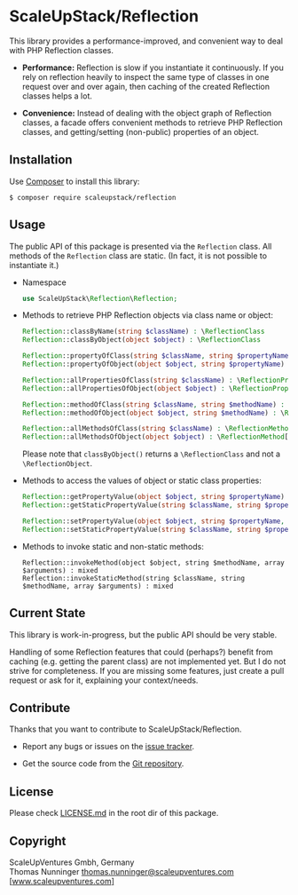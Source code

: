 # ScaleUpStack/Reflection


This library provides a performance-improved, and convenient way to deal with PHP Reflection classes.

* **Performance:** Reflection is slow if you instantiate it continuously. If you rely on reflection heavily to inspect the same type of classes in one request over and over again, then caching of the created Reflection classes helps a lot.

* **Convenience:** Instead of dealing with the object graph of Reflection classes, a facade offers convenient methods to retrieve PHP Reflection classes, and getting/setting (non-public) properties of an object.


## Installation

Use [Composer] to install this library:

```
$ composer require scaleupstack/reflection
```


## Usage

The public API of this package is presented via the `Reflection` class. All methods of the `Reflection` class are static. (In fact, it is not possible to instantiate it.)

* Namespace

  ```php
  use ScaleUpStack\Reflection\Reflection;
  ```

* Methods to retrieve PHP Reflection objects via class name or object:

  ```php
  Reflection::classByName(string $className) : \ReflectionClass
  Reflection::classByObject(object $object) : \ReflectionClass

  Reflection::propertyOfClass(string $className, string $propertyName) : \ReflectionProperty
  Reflection::propertyOfObject(object $object, string $propertyName) : \ReflectionProperty

  Reflection::allPropertiesOfClass(string $className) : \ReflectionProperty[]
  Reflection::allPropertiesOfObject(object $object) : \ReflectionProperty[]

  Reflection::methodOfClass(string $className, string $methodName) : \ReflectionMethod
  Reflection::methodOfObject(object $object, string $methodName) : \ReflectionMethod

  Reflection::allMethodsOfClass(string $className) : \ReflectionMethod[]
  Reflection::allMethodsOfObject(object $object) : \ReflectionMethod[]
  ```

  Please note that `classByObject()` returns a `\ReflectionClass` and not a `\ReflectionObject`.

* Methods to access the values of object or static class properties:

  ```php
  Reflection::getPropertyValue(object $object, string $propertyName) : mixed
  Reflection::getStaticPropertyValue(string $className, string $propertyName) : mixed

  Reflection::setPropertyValue(object $object, string $propertyName, $value) : void
  Reflection::setStaticPropertyValue(string $className, string $propertyName, $value) : void
  ```

* Methods to invoke static and non-static methods:

  ```
  Reflection::invokeMethod(object $object, string $methodName, array $arguments) : mixed
  Reflection::invokeStaticMethod(string $className, string $methodName, array $arguments) : mixed
  ```


## Current State

This library is work-in-progress, but the public API should be very stable.

Handling of some Reflection features that could (perhaps?) benefit from caching (e.g. getting the parent class) are not implemented yet. But I do not strive for completeness. If you are missing some features, just create a pull request or ask for it, explaining your context/needs.


## Contribute

Thanks that you want to contribute to ScaleUpStack/Reflection.

* Report any bugs or issues on the [issue tracker].

* Get the source code from the [Git repository].


## License

Please check [LICENSE.md] in the root dir of this package.


## Copyright

ScaleUpVentures Gmbh, Germany<br>
Thomas Nunninger <thomas.nunninger@scaleupventures.com><br>
[www.scaleupventures.com]



[Composer]: https://getcomposer.org
[issue tracker]: https://github.com/scaleupstack/reflection/issues
[Git repository]: https://github.com/scaleupstack/reflection
[LICENSE.md]: LICENSE.md
[www.scaleupventures.com]: https://www.scaleupventures.com/
